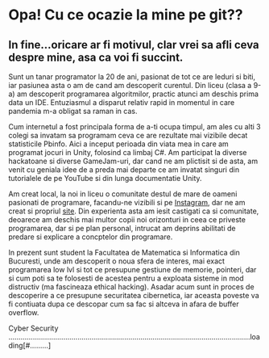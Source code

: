 # Opa! Cu ce ocazie la mine pe git??
## In fine...oricare ar fi motivul, clar vrei sa afli ceva despre mine, asa ca voi fi succint.

Sunt un tanar programator la 20 de ani, pasionat de tot ce are leduri si biti, iar pasiunea asta o am de cand am descoperit curentul.
Din liceu (clasa a 9-a) am descoperit programarea algoritmilor, practic atunci am deschis prima data un IDE. Entuziasmul a disparut 
relativ rapid in momentul in care pandemia m-a obligat sa raman in cas. 

Cum internetul a fost principala forma de a-ti ocupa timpul, am ales cu alti 3 colegi sa invatam sa programam ceva ce are rezultate mai
vizibile decat statisticile Pbinfo. Aici a inceput perioada din viata mea in care am programat jocuri in Unity, folosind ca limbaj C#. 
Am participat la diverse hackatoane si diverse GameJam-uri, dar cand ne am plictisit si de asta, am venit cu geniala idee de a preda mai
departe ce am invatat singuri din tutorialele de pe YouTube si din lunga documentatie Unity.

Am creat local, la noi in liceu o comunitate destul de mare de oameni pasionati de programare, facandu-ne vizibili si pe [Instagram](https://www.instagram.com/games.cnscm/),
dar ne am creat si propriul [site](https://gamescnscm.github.io/). Din experienta asta am iesit castigati ca si comunitate, deoarece am deschis
mai multor copii noi orizonturi in ceea ce priveste programarea, dar si pe plan personal, intrucat am deprins abilitati de predare si explicare 
a concptelor din programare.

In prezent sunt student la Facultatea de Matematica si Informatica din Bucuresti, unde am descoperit o noua sfera de interes, mai exact programarea
low lvl si tot ce presupune gestiune de memorie, pointeri, dar si cum poti sa te folosesti de acestea pentru a exploata sisteme in mod distructiv
(ma fascineaza ethical hacking). Asadar acum sunt in proces de descoperire a ce presupune securitatea cibernetica, iar aceasta poveste va fi contiuata 
dupa ce descopar cum sa fac si altceva in afara de buffer overflow.

Cyber Security .......................................................................................................................loading[#.........]
